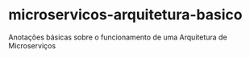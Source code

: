 # microservicos-arquitetura-basico
Anotações básicas sobre o funcionamento de uma Arquitetura de Microserviços
